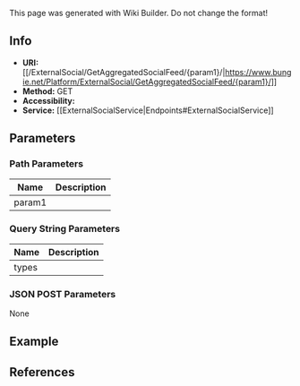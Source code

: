 <span class="wiki-builder">This page was generated with Wiki Builder. Do not change the format!</span>

## Info

* **URI:** [[/ExternalSocial/GetAggregatedSocialFeed/{param1}/|https://www.bungie.net/Platform/ExternalSocial/GetAggregatedSocialFeed/{param1}/]]
* **Method:** GET
* **Accessibility:** 
* **Service:** [[ExternalSocialService|Endpoints#ExternalSocialService]]

## Parameters
### Path Parameters
Name | Description
---- | -----------
param1 | 

### Query String Parameters
Name | Description
---- | -----------
types | 

### JSON POST Parameters
None

## Example


## References
